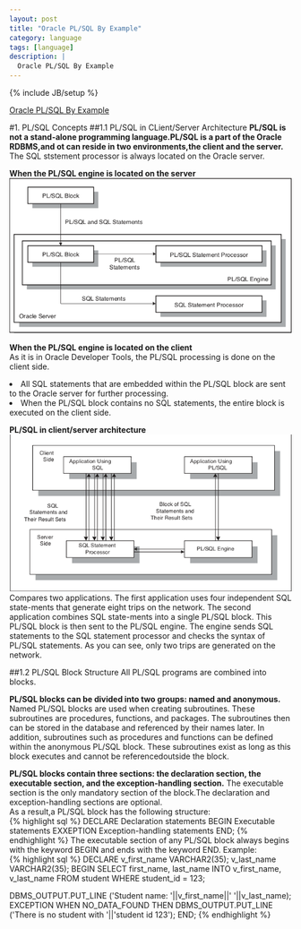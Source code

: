 ```yaml
---
layout: post
title: "Oracle PL/SQL By Example"
category: language
tags: [language]
description: |
  Oracle PL/SQL By Example 
---
```

{% include JB/setup %}

[Oracle PL/SQL By Example](http://liufei.name/language/oracle-pl-sql-by-example.html)

#1. PL/SQL Concepts
##1.1 PL/SQL in CLient/Server Architecture
**PL/SQL is not a stand-alone programming language.PL/SQL is a part of the Oracle RDBMS,and ot can reside in two environments,the client and the server.**   
The SQL ststement processor is always located on the Oracle server.  

**When the PL/SQL engine is located on the server**  
![1-1](/res/images/language/oracle-pl-sql-by-example-1-1)  

**When the PL/SQL engine is located on the client**   
As it is in Oracle Developer Tools, the PL/SQL processing is done on the client side.  
<li>All SQL statements that are embedded within the PL/SQL block are sent to the Oracle server for further processing.</li>
<li>When the PL/SQL block contains no SQL statements, the entire block is executed on the client side.</li>
  
**PL/SQL in client/server architecture**
![1-2](/res/images/language/oracle-pl-sql-by-example-1-2)  
Compares two applications. The first application uses four independent SQL state-ments that generate eight trips on the network. The second application combines SQL state-ments into a single PL/SQL block. This PL/SQL block is then sent to the PL/SQL engine. The engine sends SQL statements to the SQL statement processor and checks the syntax of PL/SQL statements. As you can see, only two trips are generated on the network.  

##1.2 PL/SQL Block Structure
All PL/SQL programs are combined into blocks.   

**PL/SQL blocks can be divided into two groups: named and anonymous.**  
Named PL/SQL blocks are used when creating subroutines. These subroutines are procedures, functions, and packages. The subroutines then can be stored in the database and referenced by their names later. In addition, subroutines such as procedures and functions can be defined within the anonymous PL/SQL block. These subroutines exist as long as this block executes and cannot be referencedoutside the block.  

**PL/SQL blocks contain three sections: the declaration section, the executable section, and the exception-handling section.**
The executable section is the only mandatory section of the block.The declaration and exception-handling sections are optional.   
As a result,a PL/SQL block has the following structure:  
{% highlight sql %}
    DECLARE
        Declaration statements
    BEGIN
        Executable statements
    EXXEPTION
        Exception-handling statements
    END;
{% endhighlight %}
The executable section of any PL/SQL block always begins with the keyword BEGIN and ends with
the keyword END. Example:  
{% highlight sql %}
    DECLARE
   v_first_name VARCHAR2(35);
   v_last_name VARCHAR2(35);
BEGIN
   SELECT first_name, last_name
     INTO v_first_name, v_last_name
     FROM student
    WHERE student_id = 123;
   
   DBMS_OUTPUT.PUT_LINE ('Student name: '||v_first_name||' '||v_last_name);
EXCEPTION
   WHEN NO_DATA_FOUND THEN
      DBMS_OUTPUT.PUT_LINE ('There is no student with '||'student id 123');
END;
{% endhighlight %}



